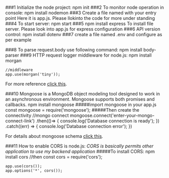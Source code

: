 ###1 Initialize the node project:
    npm init
###2 To monitor node operation in console:
    npm install nodemon
###3 Create a file named with your entry point
    Here it is app.js. 
    Please llokinto the code for more under standing
###4 To start server: 
    npm start
###5 npm install express 
    To install file server. Please look into app.js for express configuration
###6 API version control: 
    npm install dotenv
###7 create a file named .env and configure as per example

###8 To parse request.body use following command:
    npm install body-parser
###9 HTTP request logger middleware for node.js:
    npm install morgan

    //middleware
    app.use(morgan('tiny'));

For more reference [click this](https://www.npmjs.com/package/morgan).

###10 Mongoose is a MongoDB object modeling tool designed to work in an asynchronous environment. Mongoose supports both promises and callbacks.
    npm install mongoose
#####import mongoose in your app.js
    const mongoose = require('mongoose');
#####Then create the connectivity
    //mongo connect
    mongoose.connect('enter-your-mongo-connect-link')
    .then(()=> {
        console.log('Database connection is ready');
    })
    .catch((err) => {
        console.log('Database connection error');
    })

For details about mongoose schema [click this](https://mongoosejs.com/docs/guide.html).

###11 How to enable CORS is node.js: 
*CORS is basically permits other application to use my backend application*
#####To install CORS:
    npm install cors
    //then 
    const cors = require('cors');
    
    app.use(cors());
    app.options('*', cors());

